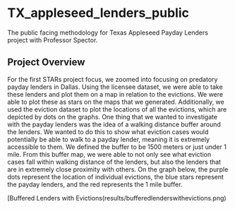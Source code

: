 # TX_appleseed_lenders_public
The public facing methodology for Texas Appleseed Payday Lenders project with Professor Spector.

## Project Overview
For the first STARs project focus, we zoomed into focusing on predatory payday lenders in Dallas. Using the licensee dataset, we were able to take these lenders and plot them on a map in relation to the evictions. We were able to plot these as stars on the maps that we generated. Additionally, we used the eviction dataset to plot the locations of all the evictions, which are depicted by dots on the graphs. One thing that we wanted to investigate with the payday lenders was the idea of a walking distance buffer around the lenders. We wanted to do this to show what eviction cases would potentially be able to walk to a payday lender, meaning it is extremely accessible to them. We defined the buffer to be 1500 meters or just under 1 mile. From this buffer map, we were able to not only see what eviction cases fall within walking distance of the lenders, but also the lenders that are in extremely close proximity with others. On the graph below, the purple dots represent the location of individual evictions, the blue stars represent the payday lenders, and the red represents the 1 mile buffer.

[Buffered Lenders with Evictions(results/bufferedlenderswithevictions.png)

